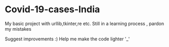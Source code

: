 # Covid-19-cases-India
My basic project with urllib,tkinter,re etc. Still in a learning process , pardon my mistakes

Suggest improvements :)
Help me make the code lighter '_'
